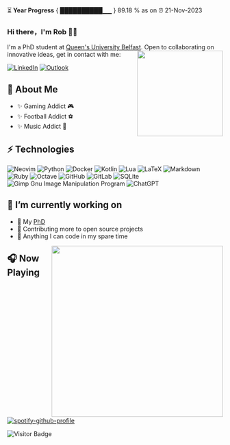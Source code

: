 ⏳ **Year Progress** { ██████████▁▁ } 89.18 % as on ⏰ 21-Nov-2023
### Hi there，I'm Rob 🙋‍♂️
I'm a PhD student at [Queen's University Belfast](https://pure.qub.ac.uk/en/persons/rob-williamson). Open to collaborating on innovative ideas, get in contact with me:
<img align='right' src='https://user-images.githubusercontent.com/5713670/87202985-820dcb80-c2b6-11ea-9f56-7ec461c497c3.gif' width='200"'>

[![LinkedIn](https://img.shields.io/badge/linkedin-%230077B5.svg?style=for-the-badge&logo=linkedin&logoColor=white)](https://www.linkedin.com/in/rob-williamson-4ba61812b/)
[![Outlook](https://img.shields.io/badge/Microsoft_Outlook-0078D4?style=for-the-badge&logo=microsoft-outlook&logoColor=white)](mailto:rwilliamson15@qub.ac.uk)

## 👋 About Me
- ✨ Gaming Addict 🎮
- ✨ Football Addict ⚽
- ✨ Music Addict 🎸

## ⚡ Technologies
![Neovim](https://img.shields.io/badge/NeoVim-%2357A143.svg?&style=for-the-badge&logo=neovim&logoColor=white)
![Python](https://img.shields.io/badge/python-3670A0?style=for-the-badge&logo=python&logoColor=ffdd54)
![Docker](https://img.shields.io/badge/docker-%230db7ed.svg?style=for-the-badge&logo=docker&logoColor=white)
![Kotlin](https://img.shields.io/badge/kotlin-%237F52FF.svg?style=for-the-badge&logo=kotlin&logoColor=white)
![Lua](https://img.shields.io/badge/lua-%232C2D72.svg?style=for-the-badge&logo=lua&logoColor=white)
![LaTeX](https://img.shields.io/badge/latex-%23008080.svg?style=for-the-badge&logo=latex&logoColor=white)
![Markdown](https://img.shields.io/badge/markdown-%23000000.svg?style=for-the-badge&logo=markdown&logoColor=white)
![Ruby](https://img.shields.io/badge/ruby-%23CC342D.svg?style=for-the-badge&logo=ruby&logoColor=white)
![Octave](https://img.shields.io/badge/OCTAVE-darkblue?style=for-the-badge&logo=octave&logoColor=fcd683)
![GitHub](https://img.shields.io/badge/github-%23121011.svg?style=for-the-badge&logo=github&logoColor=white)
![GitLab](https://img.shields.io/badge/gitlab-%23181717.svg?style=for-the-badge&logo=gitlab&logoColor=white)
![SQLite](https://img.shields.io/badge/sqlite-%2307405e.svg?style=for-the-badge&logo=sqlite&logoColor=white)
![Gimp Gnu Image Manipulation Program](https://img.shields.io/badge/Gimp-657D8B?style=for-the-badge&logo=gimp&logoColor=FFFFFF)
![ChatGPT](https://img.shields.io/badge/chatGPT-74aa9c?style=for-the-badge&logo=openai&logoColor=white)

## 🔭 I’m currently working on
- 🌱 My [PhD](https://pure.qub.ac.uk/en/persons/rob-williamson)
- 🌱 Contributing more to open source projects
- 🌱 Anything I can code in my spare time

<img align='right' src='https://github-readme-stats.vercel.app/api?username=RobWilliamson15&count_private=true&show_icons=true&include_all_commits=true&theme=radical' width='400"'>

<!--![Github Stats](https://github-readme-stats.vercel.app/api?username=RobWilliamson15&count_private=true&show_icons=true&include_all_commits=true&theme=radical)-->
  
<!--<img src="https://user-images.githubusercontent.com/38964964/167205200-026483f2-8b0f-4101-b76f-96347a246889.png" width="50%" alt="Python fake tip: to improve the readability of your code, you can import __future__ as tomorrow">-->

## 🎧 Now Playing
[![spotify-github-profile](https://spotify-github-profile.vercel.app/api/view?uid=119121484&cover_image=true&theme=natemoo-re&show_offline=false&background_color=121212&interchange=true&bar_color=53b14f&bar_color_cover=false)](https://spotify-github-profile.vercel.app/api/view?uid=119121484&redirect=true)

  


![Visitor Badge](https://visitor-badge.laobi.icu/badge?page_id=RobWilliamson15.RobWilliamson&theme=radical)

